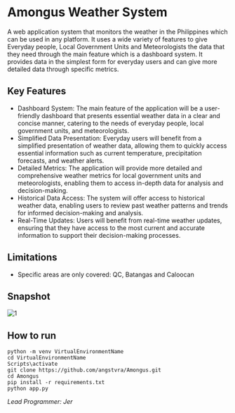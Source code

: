 # Amongus Weather System
<p>A web application system that monitors the weather in the Philippines which can be used in any platform. It uses a wide variety of features to give Everyday people, Local Government Units and Meteorologists the data that they need through the main feature which is a dashboard system.  It provides data in the simplest form for everyday users and can give more detailed data through specific metrics.</p>

## Key Features
<ul>
  <li>Dashboard System: The main feature of the application will be a user-friendly dashboard that presents essential weather data in a clear and concise manner, catering to the needs of everyday people, local government units, and meteorologists.</li>
  <li>Simplified Data Presentation: Everyday users will benefit from a simplified presentation of weather data, allowing them to quickly access essential information such as current temperature, precipitation forecasts, and weather alerts.</li>
  <li>Detailed Metrics: The application will provide more detailed and comprehensive weather metrics for local government units and meteorologists, enabling them to access in-depth data for analysis and decision-making.</li>
  <li>Historical Data Access: The system will offer access to historical weather data, enabling users to review past weather patterns and trends for informed decision-making and analysis.</li>
  <li>Real-Time Updates: Users will benefit from real-time weather updates, ensuring that they have access to the most current and accurate information to support their decision-making processes.</li>
</ul>

## Limitations
<ul>
  <li>Specific areas are only covered: QC, Batangas and Caloocan</li>
</ul>

## Snapshot
![1](https://github.com/angstvra/Amongus/assets/93997417/a091be91-90dd-400b-98e9-50d5b26a9da4)

## How to run

```
python -m venv VirtualEnvironmentName
cd VirtualEnvironmentName
Scripts\activate
git clone https://github.com/angstvra/Amongus.git
cd Amongus
pip install -r requirements.txt
python app.py
```

<p><i>Lead Programmer: Jer</i></p>
